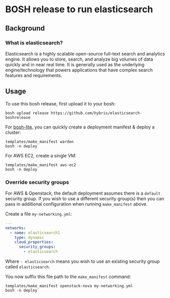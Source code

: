 BOSH release to run elasticsearch
=======================

Background
----------

### What is elasticsearch?

Elasticsearch is a highly scalable open-source full-text search and analytics engine. It allows you to store, search, and analyze big volumes of data quickly and in near real time. It is generally used as the underlying engine/technology that powers applications that have complex search features and requirements.

Usage
-----

To use this bosh release, first upload it to your bosh:

```
bosh upload release https://github.com/hybris/elasticsearch-boshrelease
```

For [bosh-lite](https://github.com/cloudfoundry/bosh-lite), you can quickly create a deployment manifest & deploy a cluster:

```
templates/make_manifest warden
bosh -n deploy
```

For AWS EC2, create a single VM:

```
templates/make_manifest aws-ec2
bosh -n deploy
```

### Override security groups

For AWS & Openstack, the default deployment assumes there is a `default` security group. If you wish to use a different security group(s) then you can pass in additional configuration when running `make_manifest` above.

Create a file `my-networking.yml`:

```yaml
---
networks:
  - name: elasticsearch1
    type: dynamic
    cloud_properties:
      security_groups:
        - elasticsearch
```

Where `- elasticsearch` means you wish to use an existing security group called `elasticsearch`.

You now suffix this file path to the `make_manifest` command:

```
templates/make_manifest openstack-nova my-networking.yml
bosh -n deploy
```
